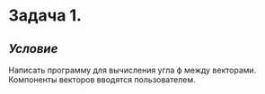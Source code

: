 # **Задача 1.**


## *Условие*

Написать программу для вычисления угла ϕ между векторами. Компоненты векторов вводятся пользователем.
